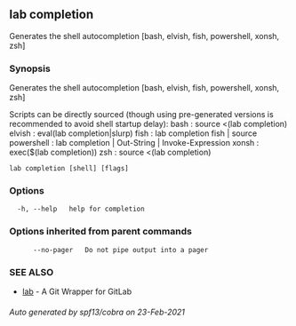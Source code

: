 ## lab completion

Generates the shell autocompletion [bash, elvish, fish, powershell, xonsh, zsh]

### Synopsis

Generates the shell autocompletion [bash, elvish, fish, powershell, xonsh, zsh]

Scripts can be directly sourced (though using pre-generated versions is recommended to avoid shell startup delay):
  bash       : source <(lab completion)
  elvish     : eval(lab completion|slurp)
  fish       : lab completion fish | source
  powershell : lab completion | Out-String | Invoke-Expression
  xonsh      : exec($(lab completion))
  zsh        : source <(lab completion)

```
lab completion [shell] [flags]
```

### Options

```
  -h, --help   help for completion
```

### Options inherited from parent commands

```
      --no-pager   Do not pipe output into a pager
```

### SEE ALSO

* [lab](index.md)	 - A Git Wrapper for GitLab

###### Auto generated by spf13/cobra on 23-Feb-2021
